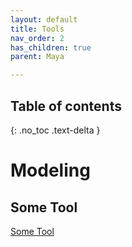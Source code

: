 ```yaml
---
layout: default
title: Tools
nav_order: 2
has_children: true
parent: Maya

---
```



## Table of contents
{: .no_toc .text-delta }


# Modeling

## Some Tool

[Some Tool](sometool)